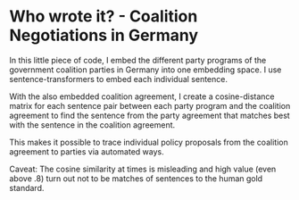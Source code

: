 # Who wrote it? - Coalition Negotiations in Germany

In this little piece of code, I embed the different party programs of the government coalition parties in Germany into one embedding space. I use sentence-transformers to embed each individual sentence. 

With the also embedded coalition agreement, I create a cosine-distance matrix for each sentence pair between each party program and the coalition agreement to find the sentence from the 
party agreement that matches best with the sentence in the coalition agreement. 

This makes it possible to trace individual policy proposals from the coalition agreement to parties via automated ways. 

Caveat: The cosine similarity at times is misleading and high value (even above .8) turn out not to be matches of sentences to the human gold standard. 
